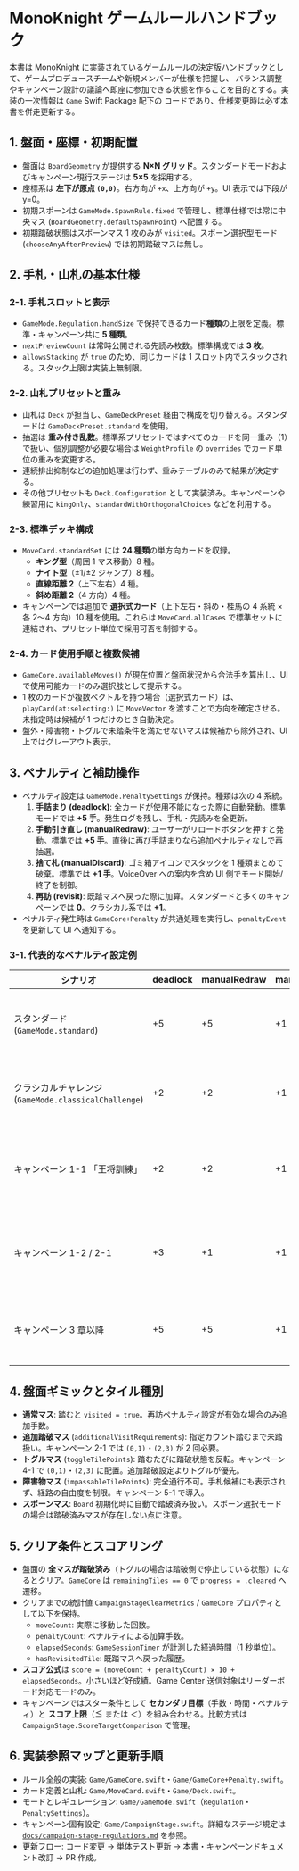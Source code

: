 # MonoKnight ゲームルールハンドブック

<!-- ドキュメント全体の役割と更新方針を明示して、参照者の期待値をそろえる -->
本書は MonoKnight に実装されているゲームルールの決定版ハンドブックとして、ゲームプロデュースチームや新規メンバーが仕様を把握し、
バランス調整やキャンペーン設計の議論へ即座に参加できる状態を作ることを目的とする。実装の一次情報は `Game` Swift Package 配下の
コードであり、仕様変更時は必ず本書を併走更新する。<!-- コードとドキュメントの差分放置を防ぐ -->

## 1. 盤面・座標・初期配置

<!-- 座標系と初期化ロジックの要点をまとめて、開発者が盤面改修時に参照できるようにする -->
- 盤面は `BoardGeometry` が提供する **N×N グリッド**。スタンダードモードおよびキャンペーン現行ステージは **5×5** を採用する。
- 座標系は **左下が原点 `(0,0)`**。右方向が `+x`、上方向が `+y`。UI 表示では下段が y=0。<!-- 盤面テスト時の取り違え防止 -->
- 初期スポーンは `GameMode.SpawnRule.fixed` で管理し、標準仕様では常に中央マス (`BoardGeometry.defaultSpawnPoint`) へ配置する。
- 初期踏破状態はスポーンマス 1 枚のみが `visited`。スポーン選択型モード (`chooseAnyAfterPreview`) では初期踏破マスは無し。<!-- クリア判定の初期条件を明確化 -->

## 2. 手札・山札の基本仕様

### 2-1. 手札スロットと表示

- `GameMode.Regulation.handSize` で保持できるカード**種類**の上限を定義。標準・キャンペーン共に **5 種類**。
- `nextPreviewCount` は常時公開される先読み枚数。標準構成では **3 枚**。<!-- UI 表示と一致させる -->
- `allowsStacking` が `true` のため、同じカードは 1 スロット内でスタックされる。スタック上限は実装上無制限。<!-- 枠数を超える事故を防ぐ -->

### 2-2. 山札プリセットと重み

- 山札は `Deck` が担当し、`GameDeckPreset` 経由で構成を切り替える。スタンダードは `GameDeckPreset.standard` を使用。
- 抽選は **重み付き乱数**。標準系プリセットではすべてのカードを同一重み（1）で扱い、個別調整が必要な場合は `WeightProfile` の `overrides` でカード単位の重みを変更する。<!-- RNG バランスの中核 -->
- 連続排出抑制などの追加処理は行わず、重みテーブルのみで結果が決定する。<!-- 抽選の再現性と説明責任を確保 -->
- その他プリセットも `Deck.Configuration` として実装済み。キャンペーンや練習用に `kingOnly`、`standardWithOrthogonalChoices` などを利用する。

### 2-3. 標準デッキ構成

- `MoveCard.standardSet` には **24 種類**の単方向カードを収録。
  - **キング型**（周囲 1 マス移動）8 種。
  - **ナイト型**（±1/±2 ジャンプ）8 種。
  - **直線距離 2**（上下左右）4 種。
  - **斜め距離 2**（4 方向）4 種。
- キャンペーンでは追加で **選択式カード**（上下左右・斜め・桂馬の 4 系統 × 各 2〜4 方向）10 種を使用。これらは `MoveCard.allCases` で標準セットに連結され、プリセット単位で採用可否を制御する。<!-- 新カード追加時の参照先 -->

### 2-4. カード使用手順と複数候補

- `GameCore.availableMoves()` が現在位置と盤面状況から合法手を算出し、UI で使用可能カードのみ選択肢として提示する。
- 1 枚のカードが複数ベクトルを持つ場合（選択式カード）は、`playCard(at:selecting:)` に `MoveVector` を渡すことで方向を確定させる。未指定時は候補が 1 つだけのとき自動決定。<!-- 選択 UI 実装時の仕様確認 -->
- 盤外・障害物・トグルで未踏条件を満たせないマスは候補から除外され、UI 上ではグレーアウト表示。<!-- 利用者へのフィードバック整理 -->

## 3. ペナルティと補助操作

<!-- ペナルティ系統の種類と発動条件を整理して、バランス調整時の変更漏れを防ぐ -->
- ペナルティ設定は `GameMode.PenaltySettings` が保持。種類は次の 4 系統。
  1. **手詰まり (deadlock)**: 全カードが使用不能になった際に自動発動。標準モードでは **+5 手**。発生ログを残し、手札・先読みを全更新。
  2. **手動引き直し (manualRedraw)**: ユーザーがリロードボタンを押すと発動。標準では **+5 手**。直後に再び手詰まりなら追加ペナルティなしで再抽選。
  3. **捨て札 (manualDiscard)**: ゴミ箱アイコンでスタックを 1 種類まとめて破棄。標準では **+1 手**。VoiceOver への案内を含め UI 側でモード開始/終了を制御。
  4. **再訪 (revisit)**: 既踏マスへ戻った際に加算。スタンダードと多くのキャンペーンでは **0**。クラシカル系では **+1**。<!-- ルール差異を明確化 -->
- ペナルティ発生時は `GameCore+Penalty` が共通処理を実行し、`penaltyEvent` を更新して UI へ通知する。<!-- 実装追跡ポイント -->

### 3-1. 代表的なペナルティ設定例

| シナリオ | deadlock | manualRedraw | manualDiscard | revisit | 備考 |
|----------|----------|--------------|---------------|---------|------|
| スタンダード (`GameMode.standard`) | +5 | +5 | +1 | 0 | リーダーボード対象。 |
| クラシカルチャレンジ (`GameMode.classicalChallenge`) | +2 | +2 | +1 | +1 | 8×8 盤・桂馬のみ。 |
| キャンペーン 1-1 「王将訓練」 | +2 | +2 | +1 | +1 | クラシカル設定を継承。 |
| キャンペーン 1-2 / 2-1 | +3 | +1 | +1 | 0 | 中盤導入向け緩和設定。 |
| キャンペーン 3 章以降 | +5 | +5 | +1 | 0 | スタンダードに準拠。 |

<!-- 将来の調整時は上表を増補し、コード変更と同時に更新する -->

## 4. 盤面ギミックとタイル種別

<!-- 盤面ギミックの優先順位や併用制約を明示し、デザイナーと実装者の齟齬を防ぐ -->
- **通常マス**: 踏むと `visited = true`。再訪ペナルティ設定が有効な場合のみ追加手数。
- **追加踏破マス** (`additionalVisitRequirements`): 指定カウント踏むまで未踏扱い。キャンペーン 2-1 では `(0,1)`・`(2,3)` が 2 回必要。<!-- 1 始まり共有座標の変換に注意 -->
- **トグルマス** (`toggleTilePoints`): 踏むたびに踏破状態を反転。キャンペーン 4-1 で `(0,1)`・`(2,3)` に配置。追加踏破設定よりトグルが優先。
- **障害物マス** (`impassableTilePoints`): 完全通行不可。手札候補にも表示されず、経路の自由度を制限。キャンペーン 5-1 で導入。
- **スポーンマス**: `Board` 初期化時に自動で踏破済み扱い。スポーン選択モードの場合は踏破済みマスが存在しない点に注意。<!-- クリア条件の判定漏れ防止 -->

## 5. クリア条件とスコアリング

<!-- スコア計算やクリア判定の仕様を共有し、ランキング連携時の確認事項を整理 -->
- 盤面の **全マスが踏破済み**（トグルの場合は踏破側で停止している状態）になるとクリア。`GameCore` は `remainingTiles == 0` で `progress = .cleared` へ遷移。
- クリアまでの統計値 `CampaignStageClearMetrics` / `GameCore` プロパティとして以下を保持。
  - `moveCount`: 実際に移動した回数。
  - `penaltyCount`: ペナルティによる加算手数。
  - `elapsedSeconds`: `GameSessionTimer` が計測した経過時間（1 秒単位）。
  - `hasRevisitedTile`: 既踏マスへ戻った履歴。
- **スコア公式**は `score = (moveCount + penaltyCount) × 10 + elapsedSeconds`。小さいほど好成績。Game Center 送信対象はリーダーボード対応モードのみ。
- キャンペーンではスター条件として **セカンダリ目標**（手数・時間・ペナルティ）と **スコア上限**（≦ または ＜）を組み合わせる。比較方式は `CampaignStage.ScoreTargetComparison` で管理。<!-- レギュレーションとスター判定の連携を明確化 -->

## 6. 実装参照マップと更新手順

<!-- ドキュメントとコードの紐付けを明確化し、更新漏れを防ぐ -->
- ルール全般の実装: `Game/GameCore.swift`・`Game/GameCore+Penalty.swift`。
- カード定義と山札: `Game/MoveCard.swift`・`Game/Deck.swift`。
- モードとレギュレーション: `Game/GameMode.swift`（`Regulation`・`PenaltySettings`）。
- キャンペーン固有設定: `Game/CampaignStage.swift`。詳細なステージ規定は [`docs/campaign-stage-regulations.md`](campaign-stage-regulations.md) を参照。<!-- 相互参照を整備 -->
- 更新フロー: コード変更 → 単体テスト更新 → 本書・キャンペーンドキュメント改訂 → PR 作成。<!-- 運用サイクルを明文化 -->

